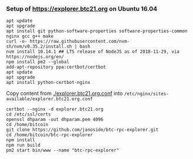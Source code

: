 ### Setup of https://explorer.btc21.org on Ubuntu 16.04

    apt update
    apt upgrade
    apt install git python-software-properties software-properties-common nginx gcc g++ make
    curl -o- https://raw.githubusercontent.com/nvm-sh/nvm/v0.35.2/install.sh | bash
    nvm install 10.14.1 ## LTS release of NodeJS as of 2018-11-29, via https://nodejs.org/en/
    npm install pm2 --global
    add-apt-repository ppa:certbot/certbot
    apt update
    apt upgrade
    apt install python-certbot-nginx
    
Copy content from [./explorer.btc21.org.conf](./explorer.btc21.org.conf) into `/etc/nginx/sites-available/explorer.btc21.org.conf`

    certbot --nginx -d explorer.btc21.org
    cd /etc/ssl/certs
    openssl dhparam -out dhparam.pem 4096
    cd /home/bitcoin
    git clone https://github.com/janoside/btc-rpc-explorer.git
    cd /home/bitcoin/btc-rpc-explorer
    npm install
    npm run build
    pm2 start bin/www --name "btc-rpc-explorer"
